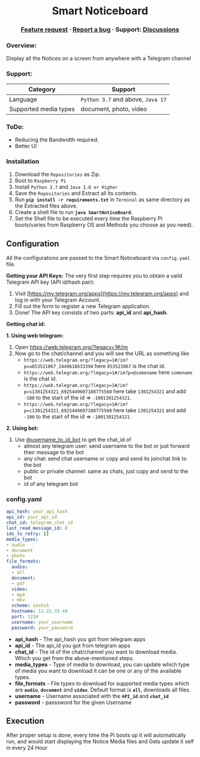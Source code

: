 
<h1 align="center">Smart Noticeboard</h1>


<h3 align="center">
  <a href="https://mail.google.com/mail/u/0/?fs=1&to=abhisek.pandey.1289@gmail.com&su=Feature%20Request%20for%20Smart%20NoticeBoard&body=I%20would%20like%20that%20you%20would%20include%20&bcc=pandey240600@gmail.com&tf=cm">Feature request</a>
  <span> · </span>
  <a href="https://mail.google.com/mail/u/0/?fs=1&to=abhisek.pandey.1289@gmail.com&su=Bug%20Detected%20in%20Smart%20NoticeBoard&body=I%20saw%20this%20bug%20&bcc=pandey240600@gmail.com&tf=cm">Report a bug</a>
  <span> · </span>
  Support: <a href="https://t.me/abhisekJii">Discussions</a>

</h3>

### Overview:
Display all the Notices on a screen from anywhere with a Telegram channel
### Support:
| Category | Support |
|--|--|
|Language | `Python 3.7` and above,  `Java 17`|
|Supported media types|   document, photo, video|

### ToDo:
- Reducing the Bandwidth required.
- Better UI

### Installation

1. Download the ` Repositories ` as Zip. 
2. Boot to `Raspberry Pi` 
3. Install `Python 3.7` and `Java 1.8 or Higher`
4. Save the ` Repositories ` and Extract all its contents.
5. Run **` pip install -r requirements.txt `** in `Terminal` as same directory as the Extracted files above.
6. Create a shell file to run **` java SmartNoticeBoard `**.
7. Set the Shell file to be executed every time the Raspberry Pi boots(varies from Raspberry OS and Methods you choose as you need).

## Configuration

All the configurations are  passed to the Smart Noticeboard via `config.yaml` file.

**Getting your API Keys:**
The very first step requires you to obtain a valid Telegram API key (API id/hash pair):
1.  Visit  [https://my.telegram.org/apps](https://my.telegram.org/apps)  and log in with your Telegram Account.
2.  Fill out the form to register a new Telegram application.
3.  Done! The API key consists of two parts:  **api_id**  and  **api_hash**.


**Getting chat id:**

**1. Using web telegram:**
1. Open https://web.telegram.org/?legacy=1#/im
2. Now go to the chat/channel and you will see the URL as something like
	- `https://web.telegram.org/?legacy=1#/im?p=u853521067_2449618633394` here `853521067` is the chat id.
	- `https://web.telegram.org/?legacy=1#/im?p=@somename` here `somename` is the chat id.
	- `https://web.telegram.org/?legacy=1#/im?p=s1301254321_6925449697188775560` here take `1301254321` and add `-100` to the start of the id => `-1001301254321`.
	- `https://web.telegram.org/?legacy=1#/im?p=c1301254321_6925449697188775560` here take `1301254321` and add `-100` to the start of the id => `-1001301254321`.


**2. Using bot:**
1. Use [@username_to_id_bot](https://t.me/username_to_id_bot) to get the chat_id of
    - almost any telegram user: send username to the bot or just forward their message to the bot
    - any chat: send chat username or copy and send its joinchat link to the bot
    - public or private channel: same as chats, just copy and send to the bot
    - id of any telegram bot


### config.yaml
```yaml
api_hash: your_api_hash
api_id: your_api_id
chat_id: telegram_chat_id
last_read_message_id: 0
ids_to_retry: []
media_types:
- audio
- document
- photo
file_formats:
  audio:
  - all
  document:
  - pdf
  video:
  - mp4
  - mkv
  scheme: socks5
  hostname: 11.22.33.44
  port: 1234
  username: your_username
  password: your_password
```


- **api_hash**  - The api_hash you got from telegram apps
- **api_id** - The api_id you got from telegram apps
- **chat_id** -  The id of the chat/channel you want to download media. Which you get from the above-mentioned steps.
- **media_types** - Type of media to download, you can update which type of media you want to download it can be one or any of the available types.
- **file_formats** - File types to download for supported media types which are **`audio`**, **`document`** and **`video`**. Default format is **`all`**, downloads all files.
- **username** - Username associated with the **`API_id`** and **`chat_id`**
- **password** - passsword for the given Username

## Execution
After proper setup is done, every time the Pi boots up it will automatically run, and would start displaying the Notice Media files and Gets update it self in every 24 Hour







